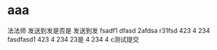 # aaa


法法师
发送到发是否是
发送到发
fsadf1
dfasd
2afdsa
r31fsd
423
4
234
fasdfasd1
423
4
234
23是
4
234
4 c测试提交
